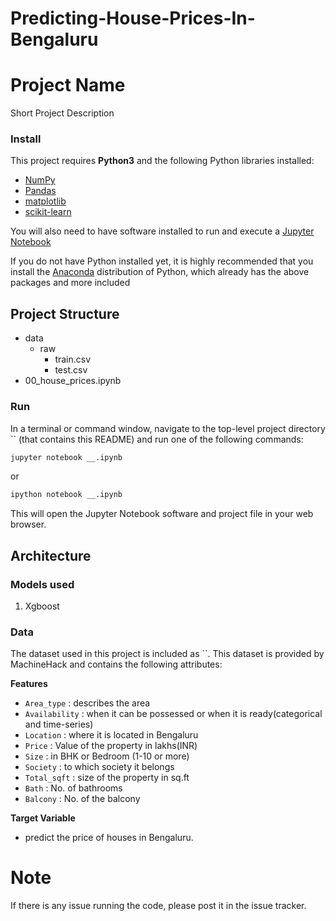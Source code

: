 # Predicting-House-Prices-In-Bengaluru

# Project Name
Short Project Description

### Install

This project requires **Python3** and the following Python libraries installed:

- [NumPy](http://www.numpy.org/)
- [Pandas](http://pandas.pydata.org)
- [matplotlib](http://matplotlib.org/)
- [scikit-learn](http://scikit-learn.org/stable/)

You will also need to have software installed to run and execute a [Jupyter Notebook](http://ipython.org/notebook.html)

If you do not have Python installed yet, it is highly recommended that you install the [Anaconda](http://continuum.io/downloads) distribution of Python, which already has the above packages and more included

## Project Structure
- data
	- raw
		- train.csv
		- test.csv
-  00_house_prices.ipynb

### Run

In a terminal or command window, navigate to the top-level project directory `` (that contains this README) and run one of the following commands:

```bash
jupyter notebook __.ipynb
```
or
```bash
ipython notebook __.ipynb
```

This will open the Jupyter Notebook software and project file in your web browser.

## Architecture
### Models used

1. Xgboost

### Data

The dataset used in this project is included as ``. This dataset is provided by MachineHack and contains the following attributes:

**Features**
- `Area_type` : describes the area
- `Availability` : when it can be possessed or when it is ready(categorical and time-series)
- `Location` : where it is located in Bengaluru
- `Price` :  Value of the property in lakhs(INR)
- `Size` : in BHK or Bedroom (1-10 or more)
- `Society` : to which society it belongs
- `Total_sqft` :  size of the property in sq.ft
- `Bath` : No. of bathrooms
- `Balcony` : No. of the balcony

**Target Variable**
- predict the price of houses in Bengaluru.

# Note
If there is any issue running the code, please post it in the issue tracker.
